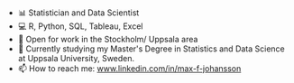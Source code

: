 
- 📊 Statistician and Data Scientist
- 💻 R, Python, SQL, Tableau, Excel
- 🔭 Open for work in the Stockholm/ Uppsala area
- 🌱 Currently studying my Master's Degree in Statistics and Data Science at Uppsala University, Sweden.
- 📫 How to reach me: www.linkedin.com/in/max-f-johansson
